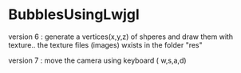 # BubblesUsingLwjgl

version 6 :  generate a vertices(x,y,z) of shperes and draw them with texture..
 the texture files (images) wxists in the folder "res"
 
version 7 : move the camera using keyboard ( w,s,a,d)
